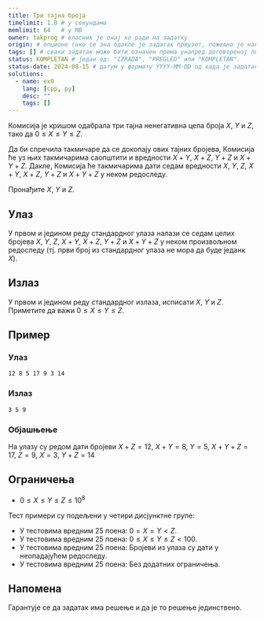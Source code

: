 ```yaml
---
title: Три тајна броја
timelimit: 1.0 # у секундама
memlimit: 64   # y MB
owner: takprog # власник је онај ко ради на задатку
origin: # опционо (ако се зна одакле је задатак преузет, пожељно је навести извор)
tags: [] # сваки задатак може бити означен према унапред договореној листи ознака
status: KOMPLETAN # један од: "IZRADA", "PREGLED" или "KOMPLETAN".
status-date: 2024-08-15 # датум у формату YYYY-MM-DD од када је задатак у наведеном статусу
solutions:
  - name: ex0
    lang: [cpp, py]
    desc: ""
    tags: []
---
```


Комисија је кришом одабрала три тајна ненегативна цела броја $X$, $Y$ и $Z$, тако да $0 \leq X \leq Y \leq Z$. 

Да би спречила такмичаре да се докопају ових тајних бројева, Комисија ће уз њих такмичарима саопштити и вредности $X+Y$, $X+Z$, $Y+Z$ и $X+Y+Z$. Дакле, Комисија ће такмичарима дати седам вредности $X$, $Y$, $Z$, $X+Y$, $X+Z$, $Y+Z$ и $X+Y+Z$ у неком редоследу. 

Пронађите $X$, $Y$ и $Z$.

## Улаз

У првом и једином реду стандардног улаза налази се седам целих бројева $X$, $Y$, $Z$, $X+Y$, $X+Z$, $Y+Z$ и $X+Y+Z$ у неком произвољном редоследу (тј. први број из стандардног улаза не мора да буде једанк $X$).

## Излаз

У првом и једином реду стандардног излаза, исписати $X$, $Y$ и $Z$. Приметите да важи $0 \leq X \leq Y \leq Z$.

## Пример

### Улаз

~~~
12 8 5 17 9 3 14
~~~

### Излаз

~~~
3 5 9
~~~

### Објашњење

На улазу су редом дати бројеви $X + Z = 12$, $X + Y = 8$, $Y = 5$, $X + Y + Z = 17$, $Z = 9$, $X = 3$, $Y + Z = 14$

## Ограничења

* $0 \leq X \leq Y \leq Z \leq 10^8$

Тест примери су подељени у четири дисјунктне групе:

* У тестовима вредним 25 поена: $0 = X = Y < Z$.
* У тестовима вредним 25 поена: $0 \leq X \leq Y \leq Z < 100$.
* У тестовима вредним 25 поена: Бројеви из улаза су дати у неопадајућем редоследу.
* У тестовима вредним 25 поена: Без додатних ограничења.

## Напомена

Гарантује се да задатак има решење и да је то решење јединствено.
